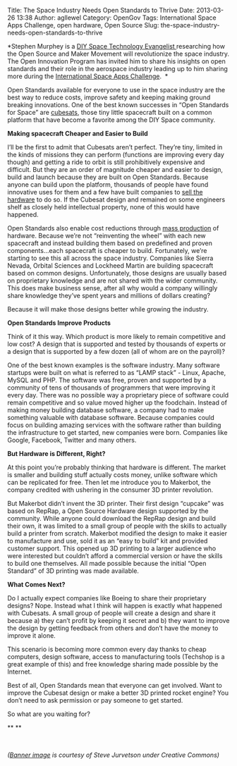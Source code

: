 Title: The Space Industry Needs Open Standards to Thrive
Date: 2013-03-26 13:38
Author: agllewel
Category: OpenGov
Tags: International Space Apps Challenge, open hardware, Open Source
Slug: the-space-industry-needs-open-standards-to-thrive

*Stephen Murphey is a [DIY Space Technology Evangelist ][]researching
how the Open Source and Maker Movement will revolutionize the space
industry. The Open Innovation Program has invited him to share his
insights on open standards and their role in the aerospace industry
leading up to him sharing more during the [International Space Apps
Challenge][].  *

Open Standards available for everyone to use in the space industry are
the best way to reduce costs, improve safety and keeping making ground
breaking innovations. One of the best known successes in “Open Standards
for Space” are [cubesats][], those tiny little spacecraft built on a
common platform that have become a favorite among the DIY Space
community.

**Making spacecraft Cheaper and Easier to Build**

I’ll be the first to admit that Cubesats aren’t perfect. They’re tiny,
limited in the kinds of missions they can perform (functions are
improving every day though) and getting a ride to orbit is still
prohibitively expensive and difficult. But they are an order of
magnitude cheaper and easier to design, build and launch because they
are built on Open Standards. Because anyone can build upon the platform,
thousands of people have found innovative uses for them and a few have
built companies to [sell the hardware][] to do so. If the Cubesat design
and remained on some engineers shelf as closely held intellectual
property, none of this would have happened.

Open Standards also enable cost reductions through [mass production][]
of hardware. Because we’re not “reinventing the wheel” with each new
spacecraft and instead building them based on predefined and proven
components...each spacecraft is cheaper to build. Fortunately, we’re
starting to see this all across the space industry. Companies like
Sierra Nevada, Orbital Sciences and Lockheed Martin are building
spacecraft based on common designs. Unfortunately, those designs are
usually based on proprietary knowledge and are not shared with the wider
community. This does make business sense, after all why would a company
willingly share knowledge they’ve spent years and millions of dollars
creating?

Because it will make those designs better while growing the industry.

**Open Standards Improve Products**

Think of it this way. Which product is more likely to remain competitive
and low cost? A design that is supported and tested by thousands of
experts or a design that is supported by a few dozen (all of whom are on
the payroll)?

One of the best known examples is the software industry. Many software
startups were built on what is referred to as “LAMP stack” - Linux,
Apache, MySQL and PHP. The software was free, proven and supported by a
community of tens of thousands of programmers that were improving it
every day. There was no possible way a proprietary piece of software
could remain competitive and so value moved higher up the foodchain.
Instead of making money building database software, a company had to
make something valuable with database software. Because companies could
focus on building amazing services with the software rather than
building the infrastructure to get started, new companies were born.
Companies like Google, Facebook, Twitter and many others.

**But Hardware is Different, Right?**

At this point you’re probably thinking that hardware is different. The
market is smaller and building stuff actually costs money, unlike
software which can be replicated for free. Then let me introduce you to
Makerbot, the company credited with ushering in the consumer 3D printer
revolution.

But Makerbot didn’t invent the 3D printer. Their first design “cupcake”
was based on RepRap, a Open Source Hardware design supported by the
community. While anyone could download the RepRap design and build their
own, it was limited to a small group of people with the skills to
actually build a printer from scratch. Makerbot modified the design to
make it easier to manufacture and use, sold it as an “easy to build” kit
and provided customer support. This opened up 3D printing to a larger
audience who were interested but couldn’t afford a commercial version or
have the skills to build one themselves. All made possible because the
initial “Open Standard” of 3D printing was made available.

**What Comes Next?**

Do I actually expect companies like Boeing to share their proprietary
designs? Nope. Instead what I think will happen is exactly what happened
with Cubesats. A small group of people will create a design and share it
because a) they can’t profit by keeping it secret and b) they want to
improve the design by getting feedback from others and don’t have the
money to improve it alone.

This scenario is becoming more common every day thanks to cheap
computers, design software, access to manufacturing tools (Techshop is a
great example of this) and free knowledge sharing made possible by the
Internet.

Best of all, Open Standards mean that everyone can get involved. Want to
improve the Cubesat design or make a better 3D printed rocket engine?
You don’t need to ask permission or pay someone to get started.

So what are you waiting for?

** **

 

*([Banner image][] is courtesy of Steve Jurvetson under Creative
Commons)*

  [DIY Space Technology Evangelist ]: http://stephenmurphey.com/open-source-space-program/
  [International Space Apps Challenge]: http://spaceappschallenge.org/
  [cubesats]: http://stephenmurphey.com/what-are-cubesats/
  [sell the hardware]: http://stephenmurphey.com/where-to-buy-cubesat-parts/
  [mass production]: http://michaelbelfiore.com/2012/11/spacecraft-mass-production.html
  [Banner image]: http://www.flickr.com/photos/jurvetson/5479393514/
